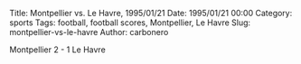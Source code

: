 Title: Montpellier vs. Le Havre, 1995/01/21
Date: 1995/01/21 00:00
Category: sports
Tags: football, football scores, Montpellier, Le Havre
Slug: montpellier-vs-le-havre
Author: carbonero


Montpellier 2 - 1 Le Havre
